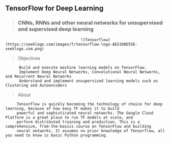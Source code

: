  ## TensorFlow for Deep Learning
> ### CNNs, RNNs and other neural networks for unsupervised and supervised deep learning  
                                     ![Tensorflow](https://seeklogo.com/images/T/tensorflow-logo-AE5100E55E-seeklogo.com.png)
   > Objectives      
      
          Build and execute machine learning models on TensorFlow.
          Implement Deep Neural Networks, Convolutional Neural Networks, and Recurrent Neural Networks
          Understand and implement unsupervised learning models such as Clustering and Autoencoders

   > About
   
         TensorFlow is quickly becoming the technology of choice for deep learning, because of how easy TF makes it to build 
         powerful and sophisticated neural networks. The Google Cloud Platform is a great place to run TF models at scale, and 
         perform distributed training and prediction. This is a comprehensive, from-the-basics course on TensorFlow and building 
         neural networks. It assumes no prior knowledge of Tensorflow, all you need to know is basic Python programming.
